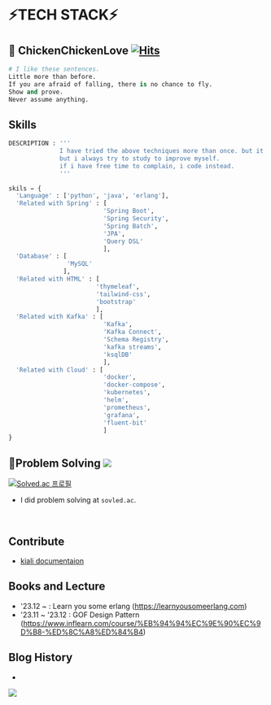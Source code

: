 # ⚡**TECH STACK**⚡
<div align="left">
  


## 👋 ChickenChickenLove [![Hits](https://hits.seeyoufarm.com/api/count/incr/badge.svg?url=https%3A%2F%2Fgithub.com%2Fchickenchickenlove&count_bg=%2379C83D&title_bg=%23555555&icon=&icon_color=%23E7E7E7&title=hits&edge_flat=false)](https://hits.seeyoufarm.com)
  ```python
  # I like these sentences.
  Little more than before.
  If you are afraid of falling, there is no chance to fly.
  Show and prove.
  Never assume anything.
  ```

## Skills
  ```python
  DESCRIPTION : '''
                I have tried the above techniques more than once. but it does not mean that i'm professional that techs.
                but i always try to study to improve myself.
                if i have free time to complain, i code instead.
                '''
  
  skils = {
    'Language' : ['python', 'java', 'erlang'],
    'Related with Spring' : [
                            'Spring Boot', 
                            'Spring Security', 
                            'Spring Batch', 
                            'JPA', 
                            'Query DSL'
                            ],
    'Database' : [
                  'MySQL'
                 ],  
    'Related with HTML' : [
                          'thymeleaf', 
                          'tailwind-css', 
                          'bootstrap'
                          ],
    'Related with Kafka' : [
                            'Kafka', 
                            'Kafka Connect',
                            'Schema Registry',
                            'kafka streams',
                            'ksqlDB'
                            ],
    'Related with Cloud' : [
                            'docker', 
                            'docker-compose', 
                            'kubernetes', 
                            'helm', 
                            'prometheus', 
                            'grafana',
                            'fluent-bit'
                            ]
  }
  ```
  


## 👋Problem Solving <img src="https://img.shields.io/badge/Python-black?style=for-the-badge&logo=Python&logoColor=#3776AB"/>

[![Solved.ac
프로필](http://mazassumnida.wtf/api/v2/generate_badge?boj=chickenchickenlove)](https://solved.ac/chickenchickenlove)
<br/>
- I did problem solving at `sovled.ac`.
<br/>


## Contribute
- [kiali documentaion](https://github.com/kiali/kiali.io/pull/765)

## Books and Lecture
- '23.12 ~ : Learn you some erlang (https://learnyousomeerlang.com)
- '23.11 ~ '23.12 : GOF Design Pattern (https://www.inflearn.com/course/%EB%94%94%EC%9E%90%EC%9D%B8-%ED%8C%A8%ED%84%B4)

## Blog History
- 
<img src="https://5e70-221-147-154-180.ngrok-free.app/hello"/>


</div>


<!--
**chickenchickenlove/chickenchickenlove** is a ✨ _special_ ✨ repository because its `README.md` (this file) appears on your GitHub profile.

Here are some ideas to get you started:

- 🔭 I’m currently working on ...
- 🌱 I’m currently learning ...
- 👯 I’m looking to collaborate on ...
- 🤔 I’m looking for help with ...
- 💬 Ask me about ...
- 📫 How to reach me: ...
- 😄 Pronouns: ...
- ⚡ Fun fact: ...
-->
